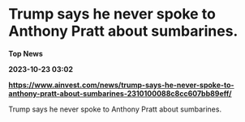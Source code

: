 # Trump says he never spoke to Anthony Pratt about sumbarines.
**Top News**

**2023-10-23 03:02**

**https://www.ainvest.com/news/trump-says-he-never-spoke-to-anthony-pratt-about-sumbarines-2310100088c8cc607bb89eff/**

Trump says he never spoke to Anthony Pratt about sumbarines.